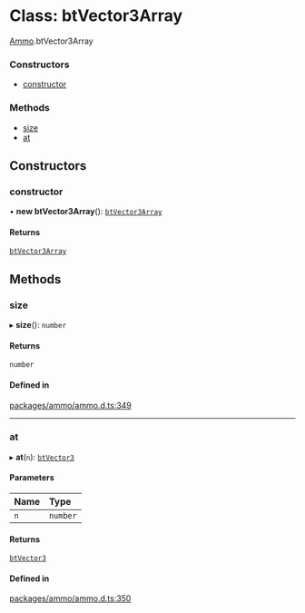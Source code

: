 # Class: btVector3Array

[Ammo](../modules/Ammo.md).btVector3Array

### Constructors

- [constructor](Ammo.btVector3Array.md#constructor)

### Methods

- [size](Ammo.btVector3Array.md#size)
- [at](Ammo.btVector3Array.md#at)

## Constructors

### constructor

• **new btVector3Array**(): [`btVector3Array`](Ammo.btVector3Array.md)

#### Returns

[`btVector3Array`](Ammo.btVector3Array.md)

## Methods

### size

▸ **size**(): `number`

#### Returns

`number`

#### Defined in

[packages/ammo/ammo.d.ts:349](https://github.com/Orillusion/orillusion/blob/main/packages/ammo/ammo.d.ts#L349)

___

### at

▸ **at**(`n`): [`btVector3`](Ammo.btVector3.md)

#### Parameters

| Name | Type |
| :------ | :------ |
| `n` | `number` |

#### Returns

[`btVector3`](Ammo.btVector3.md)

#### Defined in

[packages/ammo/ammo.d.ts:350](https://github.com/Orillusion/orillusion/blob/main/packages/ammo/ammo.d.ts#L350)
